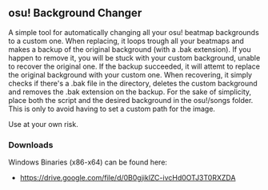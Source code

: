## osu! Background Changer

A simple tool for automatically changing all your osu! beatmap backgrounds
to a custom one. When replacing, it loops trough all your beatmaps and makes a backup
of the original background (with a .bak extension). If you happen to remove it, you will be stuck with your custom background, unable to recover the original one. If the backup succeeded, it will attemt to replace the original background with your custom one. When recovering, it simply checks if there's a .bak file in the directory, deletes the custom background and removes the .bak extension on the backup. For the sake of simplicity, place both the script and the desired background in the osu!/songs folder. This is only to avoid having to set a custom path for the image.

Use at your own risk.


### Downloads
Windows Binaries (x86-x64) can be found here: 
* https://drive.google.com/file/d/0B0gjiklZC-ivcHd0OTJ3T0RXZDA
